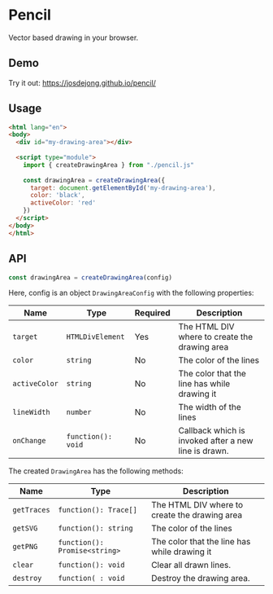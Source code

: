 # Pencil

Vector based drawing in your browser.

## Demo

Try it out: https://josdejong.github.io/pencil/

## Usage

```html
<html lang="en">
<body>
  <div id="my-drawing-area"></div>
  
  <script type="module">
    import { createDrawingArea } from "./pencil.js"
  
    const drawingArea = createDrawingArea({ 
      target: document.getElementById('my-drawing-area'),
      color: 'black',
      activeColor: 'red'
    })
  </script>
</body>
</html>
```

## API

```js
const drawingArea = createDrawingArea(config)
```

Here, config is an object `DrawingAreaConfig` with the following properties:

| Name          | Type               | Required | Description                                          |
|---------------|--------------------|----------|------------------------------------------------------|
| `target`      | `HTMLDivElement`   | Yes      | The HTML DIV where to create the drawing area        |
| `color`       | `string`           | No       | The color of the lines                               |
| `activeColor` | `string`           | No       | The color that the line has while drawing it         |
| `lineWidth`   | `number`           | No       | The width of the lines                               |
| `onChange`    | `function(): void` | No       | Callback which is invoked after a new line is drawn. |

The created `DrawingArea` has the following methods:

| Name        | Type                          | Description                                   |
|-------------|-------------------------------|-----------------------------------------------|
| `getTraces` | `function(): Trace[]`         | The HTML DIV where to create the drawing area |
| `getSVG`    | `function(): string`          | The color of the lines                        |
| `getPNG`    | `function(): Promise<string>` | The color that the line has while drawing it  |
| `clear`     | `function(): void`            | Clear all drawn lines.                        |
| `destroy`   | `function( : void`            | Destroy the drawing area.                     |

